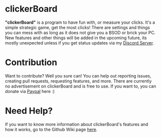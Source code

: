 # clickerBoard

**"clickerBoard"** is a program to have fun with, or measure your clicks. It's a simple strategic game, get the most clicks! There are settings and things you can mess with as long as it does not give you a BSOD or brick your PC. New features and other things will be added in the upcoming future, its mostly unexpected unless if you get status updates via my [Discord Server](https://discord.gg/KEeWV9h).

# Contribution
Want to contribute? Well you sure can! You can help out reporting issues, creating pull requests, requesting features, and more. There are currently no advertisement on clickerBoard and is free to use. If you want to, you can donate via [Paypal](https://www.paypal.com/cgi-bin/webscr?cmd=_donations&business=6R3DMFCTT9KA2&item_name=Donations%20will%20be%20appreciated%20and%20will%20help%20me%20:%29&currency_code=USD&source=url) here :) 

# Need Help?
If you want to know more information about clickerBoard's features and how it works, go to the Github Wiki page [here](https://github.com/udu3324/clickerBoard/wiki/clickerBoard-Introduction).
